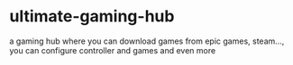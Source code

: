 # ultimate-gaming-hub
a gaming hub where you can download games from epic games, steam..., you can configure controller and games and even more
